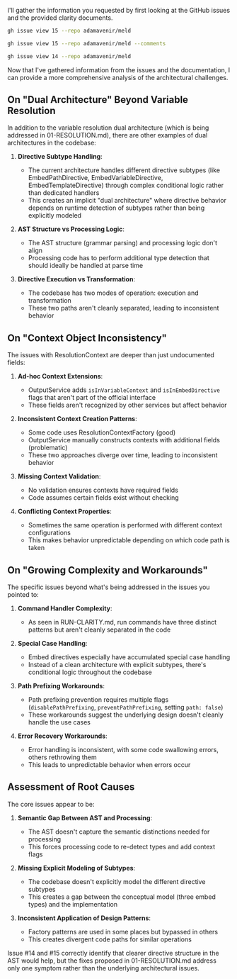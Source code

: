 
I'll gather the information you requested by first looking at the GitHub issues and the provided clarity documents.

```bash
gh issue view 15 --repo adamavenir/meld
```

```bash
gh issue view 15 --repo adamavenir/meld --comments
```

```bash
gh issue view 14 --repo adamavenir/meld
```
Now that I've gathered information from the issues and the documentation, I can provide a more comprehensive analysis of the architectural challenges.

## On "Dual Architecture" Beyond Variable Resolution

In addition to the variable resolution dual architecture (which is being addressed in 01-RESOLUTION.md), there are other examples of dual architectures in the codebase:

1. **Directive Subtype Handling**: 
   - The current architecture handles different directive subtypes (like EmbedPathDirective, EmbedVariableDirective, EmbedTemplateDirective) through complex conditional logic rather than dedicated handlers
   - This creates an implicit "dual architecture" where directive behavior depends on runtime detection of subtypes rather than being explicitly modeled

2. **AST Structure vs Processing Logic**:
   - The AST structure (grammar parsing) and processing logic don't align
   - Processing code has to perform additional type detection that should ideally be handled at parse time

3. **Directive Execution vs Transformation**:
   - The codebase has two modes of operation: execution and transformation
   - These two paths aren't cleanly separated, leading to inconsistent behavior

## On "Context Object Inconsistency"

The issues with ResolutionContext are deeper than just undocumented fields:

1. **Ad-hoc Context Extensions**: 
   - OutputService adds `isInVariableContext` and `isInEmbedDirective` flags that aren't part of the official interface
   - These fields aren't recognized by other services but affect behavior

2. **Inconsistent Context Creation Patterns**:
   - Some code uses ResolutionContextFactory (good)
   - OutputService manually constructs contexts with additional fields (problematic)
   - These two approaches diverge over time, leading to inconsistent behavior

3. **Missing Context Validation**:
   - No validation ensures contexts have required fields
   - Code assumes certain fields exist without checking

4. **Conflicting Context Properties**:
   - Sometimes the same operation is performed with different context configurations
   - This makes behavior unpredictable depending on which code path is taken

## On "Growing Complexity and Workarounds"

The specific issues beyond what's being addressed in the issues you pointed to:

1. **Command Handler Complexity**:
   - As seen in RUN-CLARITY.md, run commands have three distinct patterns but aren't cleanly separated in the code

2. **Special Case Handling**:
   - Embed directives especially have accumulated special case handling
   - Instead of a clean architecture with explicit subtypes, there's conditional logic throughout the codebase

3. **Path Prefixing Workarounds**: 
   - Path prefixing prevention requires multiple flags (`disablePathPrefixing`, `preventPathPrefixing`, setting `path: false`)
   - These workarounds suggest the underlying design doesn't cleanly handle the use cases

4. **Error Recovery Workarounds**:
   - Error handling is inconsistent, with some code swallowing errors, others rethrowing them
   - This leads to unpredictable behavior when errors occur

## Assessment of Root Causes

The core issues appear to be:

1. **Semantic Gap Between AST and Processing**:
   - The AST doesn't capture the semantic distinctions needed for processing
   - This forces processing code to re-detect types and add context flags

2. **Missing Explicit Modeling of Subtypes**:
   - The codebase doesn't explicitly model the different directive subtypes
   - This creates a gap between the conceptual model (three embed types) and the implementation

3. **Inconsistent Application of Design Patterns**:
   - Factory patterns are used in some places but bypassed in others
   - This creates divergent code paths for similar operations

Issue #14 and #15 correctly identify that clearer directive structure in the AST would help, but the fixes proposed in 01-RESOLUTION.md address only one symptom rather than the underlying architectural issues.

